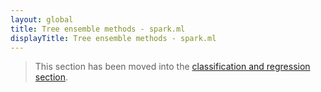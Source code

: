 ```yaml
---
layout: global
title: Tree ensemble methods - spark.ml
displayTitle: Tree ensemble methods - spark.ml
---
```


  > This section has been moved into the
   [classification and regression section](ml-classification-regression.html#tree-ensembles).
